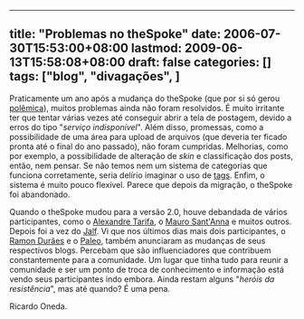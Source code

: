 
---
title: "Problemas no theSpoke"
date: 2006-07-30T15:53:00+08:00
lastmod: 2009-06-13T15:58:08+08:00
draft: false
categories: []
tags: ["blog", "divagações", ]
---


Praticamente um ano após a mudança do theSpoke (que por si só gerou [polêmica](/blog/post/2005/09/08/Primeiras-impressoes-sobre-o-novo-TheSpoke.aspx)), muitos problemas ainda não foram resolvidos. É muito irritante ter que tentar várias vezes até conseguir abrir a tela de postagem, devido a erros do tipo "*serviço indisponível*". Além disso, promessas, como a possibilidade de uma área para upload de arquivos (que deveria ter ficado pronta até o final do ano passado), não foram cumpridas. Melhorias, como por exemplo, a possibilidade de alteração de *skin* e classificação dos posts, então, nem pensar. Se não temos nem um sistema de categorias que funciona corretamente, seria delírio imaginar o uso de [tags](http://en.wikipedia.org/wiki/Tags). Enfim, o sistema é muito pouco flexível. Parece que depois da migração, o theSpoke foi abandonado.

Quando o theSpoke mudou para a versão 2.0, houve debandada de vários participantes, como o [Alexandre Tarifa](http://weblogs.pontonetpt.com/alexandretarifa/posts/6085.aspx), o [Mauro Sant'Anna](http://maurosjungle.spaces.live.com/) e muitos outros. Depois foi a vez do [Jalf](http://thespoke.net/blogs/jalf/default.aspx). Vi que nos últimos dias mais dois participantes, o [Ramon Durães](http://www.ramonduraes.net/) e o [Paleo](http://msmvps.com/blogs/paleo/), também anunciaram as mudanças de seus respectivos blogs. Percebam que são influenciadores que contribuem constantemente para a comunidade. Um lugar que tinha tudo para reunir a comunidade e ser um ponto de troca de conhecimento e informação está vendo seus participantes indo embora. Ainda restam alguns "*heróis da resistência*", mas até quando? É uma pena.

Ricardo Oneda.

